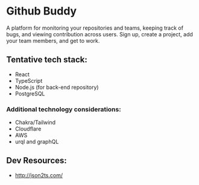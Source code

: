 # Github Buddy

A platform for monitoring your repositories and teams, keeping track of bugs, and viewing contribution across users. Sign up, create a project, add your team members, and get to work.

## Tentative tech stack:

- React
- TypeScript
- Node.js (for back-end repository)
- PostgreSQL

### Additional technology considerations:

- Chakra/Tailwind
- Cloudflare
- AWS
- urql and graphQL

## Dev Resources:

- http://json2ts.com/
